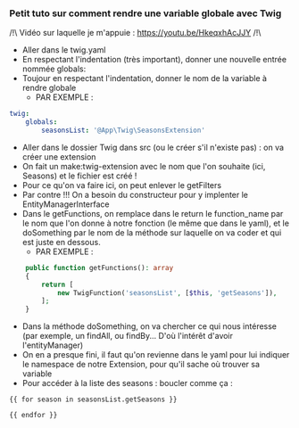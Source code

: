 ### Petit tuto sur comment rendre une variable globale avec Twig

/!\ Vidéo sur laquelle je m'appuie : https://youtu.be/HkeqxhAcJJY /!\

- Aller dans le twig.yaml
- En respectant l'indentation (très important), donner une nouvelle entrée nommée globals:
- Toujour en respectant l'indentation, donner le nom de la variable à rendre globale
  - PAR EXEMPLE :

```yaml
twig:
    globals:
        seasonsList: '@App\Twig\SeasonsExtension'
```

- Aller dans le dossier Twig dans src (ou le créer s'il n'existe pas) : on va créer une extension
- On fait un make:twig-extension avec le nom que l'on souhaite (ici, Seasons) et le fichier est créé !
- Pour ce qu'on va faire ici, on peut enlever le getFilters
- Par contre !!! On a besoin du constructeur pour y implenter le EntityManagerInterface
- Dans le getFunctions, on remplace dans le return le function_name par le nom que l'on donne à notre fonction (le même que dans le yaml), et le doSomething par le nom de la méthode sur laquelle on va coder et qui est juste en dessous. 
  - PAR EXEMPLE :

```php
    public function getFunctions(): array
    {
        return [
            new TwigFunction('seasonsList', [$this, 'getSeasons']),
        ];
    }
```

- Dans la méthode doSomething, on va chercher ce qui nous intéresse (par exemple, un findAll, ou findBy... D'où l'intérêt d'avoir l'entityManager)
- On en a presque fini, il faut qu'on revienne dans le yaml pour lui indiquer le namespace de notre Extension, pour qu'il sache où trouver sa variable
- Pour accéder à la liste des seasons : boucler comme ça :

```twig
{{ for season in seasonsList.getSeasons }}

{{ endfor }}
```